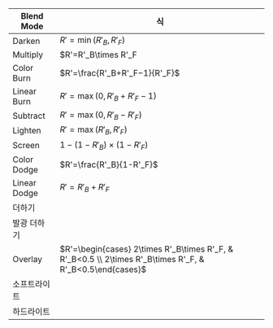 |Blend Mode|식|
|---|---|
|Darken|$R'=\min(R'_B, R'_F)$|
|Multiply|$R'=R'_B\times R'_F|
|Color Burn|$R'=\frac{R'_B+R'_F−1}{R'_F}$|
|Linear Burn|$R'=\max(0, R'_B+R'_F−1)$|
|Subtract|$R'=\max(0, R'_B-R'_F)$|강해짐|||||
|Lighten|$R'=\max(R'_B, R'_F)$|강해짐|
|Screen|$1-(1-R'_B)\times (1-R'_F)$|그대로|
|Color Dodge|$R'=\frac{R'_B}{1-R'_F}$|강해짐|
|Linear Dodge|$R'=R'_B+R'_F$|강해짐|
|더하기||강해짐|
|발광 더하기||강해짐|
|Overlay|$R'=\begin{cases} 2\times R'_B\times R'_F, & R'_B<0.5 \\ 2\times R'_B\times R'_F, & R'_B<0.5\end{cases}$|그대로|
소프트라이트||그대로
하드라이트||그대로
